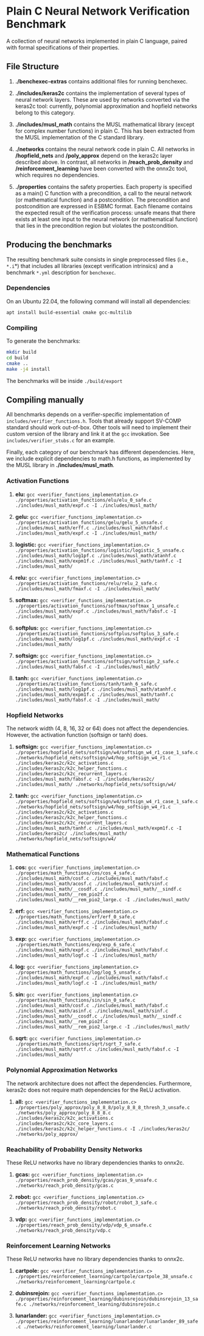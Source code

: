# Plain C Neural Network Verification Benchmark

A collection of neural networks implemented in plain C language, paired with formal specifications of their properties.

## File Structure

1. **./benchexec-extras** contains additional files for running benchexec.

2. **./includes/keras2c** contains the implementation of several types of neural network layers. These are used by networks converted via the keras2c tool: currently, polynomial approximation and hopfield networks belong to this category.

3. **./includes/musl_math** contains the MUSL mathematical library (except for complex number functions) in plain C. This has been extracted from the MUSL implementation of the C standard library.

4. **./networks** contains the neural network code in plain C. All networks in  **/hopfield_nets** and **/poly_approx** depend on the keras2c layer described above. In contrast, all networks in **/reach_prob_density** and **/reinforcement_learning** have been converted with the onnx2c tool, which requires no dependencies.

5. **./properties** contains the safety properties. Each property is specified as a main() C function with a precondition, a call to the neural network (or mathematical function) and a postcondition. The precondition and postcondition are expressed in ESBMC format. Each filename contains the expected result of the verification process: unsafe means that there exists at least one input to the neural network (or mathematical function) that lies in the precondition region but violates the postcondition.

## Producing the benchmarks

The resulting benchmark suite consists in single preprocessed files (i.e., `*.i`*) that includes all libraries (except verification intrinsics) and a benchmark `*.yml` description for `benchexec`.

### Dependencies

On an Ubuntu 22.04, the following command will install all dependencies:

`apt install build-essential cmake gcc-multilib`


### Compiling

To generate the benchmarks:

```bash
mkdir build
cd build
cmake ..
make -j4 install
```

The benchmarks will be inside `./build/export`

## Compiling manually

All benchmarks depends on a verifier-specific implementation of `includes/verifier_functions.h`. Tools that already support SV-COMP standard should work out-of-box. Other tools will need to implement their custom
version of the library and link it at the `gcc` invokation. See `includes/verifier_stubs.c` for an example.

Finally, each category of our benchmark has different dependencies. Here, we include explicit dependencies to math.h functions, as implemented by the MUSL library in **./includes/musl_math**.

### Activation Functions

1. **elu:** `gcc <verifier_functions_implementation.c> ./properties/activation_functions/elu/elu_0_safe.c ./includes/musl_math/expf.c -I ./includes/musl_math/`

3. **gelu:** `gcc <verifier_functions_implementation.c> ./properties/activation_functions/gelu/gelu_5_unsafe.c ./includes/musl_math/erff.c ./includes/musl_math/fabsf.c ./includes/musl_math/expf.c -I ./includes/musl_math/`

4. **logistic:** `gcc <verifier_functions_implementation.c> ./properties/activation_functions/logistic/logistic_5_unsafe.c ./includes/musl_math/log1pf.c ./includes/musl_math/atanhf.c ./includes/musl_math/expm1f.c ./includes/musl_math/tanhf.c -I ./includes/musl_math/`

5. **relu:** `gcc <verifier_functions_implementation.c> ./properties/activation_functions/relu/relu_2_safe.c ./includes/musl_math/fmaxf.c -I ./includes/musl_math/`

6. **softmax:** `gcc <verifier_functions_implementation.c> ./properties/activation_functions/softmax/softmax_1_unsafe.c ./includes/musl_math/expf.c ./includes/musl_math/fabsf.c -I ./includes/musl_math/`

7. **softplus:** `gcc <verifier_functions_implementation.c> ./properties/activation_functions/softplus/softplus_3_safe.c ./includes/musl_math/log1pf.c ./includes/musl_math/expf.c -I ./includes/musl_math/`

8. **softsign:** `gcc <verifier_functions_implementation.c> ./properties/activation_functions/softsign/softsign_2_safe.c ./includes/musl_math/fabsf.c -I ./includes/musl_math/`

9. **tanh:** `gcc <verifier_functions_implementation.c> ./properties/activation_functions/tanh/tanh_6_safe.c ./includes/musl_math/log1pf.c ./includes/musl_math/atanhf.c ./includes/musl_math/expm1f.c ./includes/musl_math/tanhf.c ./includes/musl_math/fabsf.c -I ./includes/musl_math/`

### Hopfield Networks

The network width (4, 8, 16, 32 or 64) does not affect the dependencies. However, the activation function (softsign or tanh) does.

1. **softsign:** `gcc <verifier_functions_implementation.c> ./properties/hopfield_nets/softsign/w4/softsign_w4_r1_case_1_safe.c ./networks/hopfield_nets/softsign/w4/hop_softsign_w4_r1.c ./includes/keras2c/k2c_activations.c ./includes/keras2c/k2c_helper_functions.c ./includes/keras2c/k2c_recurrent_layers.c ./includes/musl_math/fabsf.c -I ./includes/keras2c/ ./includes/musl_math/ ./networks/hopfield_nets/softsign/w4/`

1. **tanh:** `gcc <verifier_functions_implementation.c> ./properties/hopfield_nets/softsign/w4/softsign_w4_r1_case_1_safe.c ./networks/hopfield_nets/softsign/w4/hop_softsign_w4_r1.c ./includes/keras2c/k2c_activations.c ./includes/keras2c/k2c_helper_functions.c ./includes/keras2c/k2c_recurrent_layers.c ./includes/musl_math/tanhf.c ./includes/musl_math/expm1f.c -I ./includes/keras2c/ ./includes/musl_math/ ./networks/hopfield_nets/softsign/w4/`

### Mathematical Functions

1. **cos:** `gcc <verifier_functions_implementation.c> ./properties/math_functions/cos/cos_4_safe.c ./includes/musl_math/cosf.c ./includes/musl_math/fabsf.c ./includes/musl_math/acosf.c ./includes/musl_math/sinf.c ./includes/musl_math/__cosdf.c ./includes/musl_math/__sindf.c ./includes/musl_math/__rem_pio2f.c ./includes/musl_math/__rem_pio2_large.c -I ./includes/musl_math/`

2. **erf:** `gcc <verifier_functions_implementation.c> ./properties/math_functions/erf/erf_0_safe.c ./includes/musl_math/erff.c ./includes/musl_math/fabsf.c ./includes/musl_math/expf.c -I ./includes/musl_math/`

3. **exp:** `gcc <verifier_functions_implementation.c> ./properties/math_functions/exp/exp_6_safe.c ./includes/musl_math/expf.c ./includes/musl_math/fabsf.c ./includes/musl_math/logf.c -I ./includes/musl_math/`

4. **log:** `gcc <verifier_functions_implementation.c> ./properties/math_functions/log/log_5_unsafe.c ./includes/musl_math/expf.c ./includes/musl_math/fabsf.c ./includes/musl_math/logf.c -I ./includes/musl_math/`

6. **sin:** `gcc <verifier_functions_implementation.c> ./properties/math_functions/sin/sin_0_safe.c ./includes/musl_math/cosf.c ./includes/musl_math/fabsf.c ./includes/musl_math/asinf.c ./includes/musl_math/sinf.c ./includes/musl_math/__cosdf.c ./includes/musl_math/__sindf.c ./includes/musl_math/__rem_pio2f.c ./includes/musl_math/__rem_pio2_large.c -I ./includes/musl_math/`

6. **sqrt:** `gcc <verifier_functions_implementation.c> ./properties/math_functions/sqrt/sqrt_7_safe.c ./includes/musl_math/sqrtf.c ./includes/musl_math/fabsf.c -I ./includes/musl_math/`

### Polynomial Approximation Networks

The network architecture does not affect the dependencies. Furthermore, keras2c does not require math dependencies for the ReLU activation.

1. **all:** `gcc <verifier_functions_implementation.c> ./properties/poly_approx/poly_8_8_8/poly_8_8_8_thresh_3_unsafe.c ./networks/poly_approx/poly_8_8_8.c ./includes/keras2c/k2c_activations.c ./includes/keras2c/k2c_core_layers.c ./includes/keras2c/k2c_helper_functions.c -I ./includes/keras2c/ ./networks/poly_approx/`

### Reachability of Probability Density Networks

These ReLU networks have no library dependencies thanks to onnx2c.

1. **gcas:** `gcc <verifier_functions_implementation.c> ./properties/reach_prob_density/gcas/gcas_9_unsafe.c ./networks/reach_prob_density/gcas.c`

2. **robot:** `gcc <verifier_functions_implementation.c> ./properties/reach_prob_density/robot/robot_3_safe.c ./networks/reach_prob_density/robot.c`

3. **vdp:** `gcc <verifier_functions_implementation.c> ./properties/reach_prob_density/vdp/vdp_6_unsafe.c ./networks/reach_prob_density/vdp.c`

### Reinforcement Learning Networks

These ReLU networks have no library dependencies thanks to onnx2c.

1. **cartpole:** `gcc <verifier_functions_implementation.c> ./properties/reinforcement_learning/cartpole/cartpole_38_unsafe.c ./networks/reinforcement_learning/cartpole.c`

2. **dubinsrejoin:** `gcc <verifier_functions_implementation.c> ./properties/reinforcement_learning/dubinsrejoin/dubinsrejoin_13_safe.c ./networks/reinforcement_learning/dubinsrejoin.c`

3. **lunarlander:** `gcc <verifier_functions_implementation.c> ./properties/reinforcement_learning/lunarlander/lunarlander_89_safe.c ./networks/reinforcement_learning/lunarlander.c`
